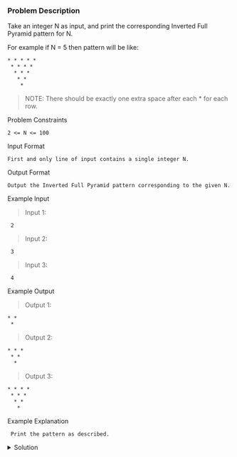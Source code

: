 ### Problem Description

Take an integer N as input, and print the corresponding Inverted Full Pyramid pattern for N.

For example if N = 5 then pattern will be like:
```
* * * * * 
 * * * * 
  * * * 
   * *    
    * 
```

>NOTE: There should be exactly one extra space after each * for each row.

Problem Constraints
```
2 <= N <= 100
```

Input Format
```
First and only line of input contains a single integer N.
```

Output Format
```
Output the Inverted Full Pyramid pattern corresponding to the given N.
```

Example Input

>Input 1:
```
 2
```

>Input 2:
```
 3
```

>Input 3:
```
 4
```

Example Output

>Output 1:
```
* * 
 * 
```

>Output 2:
```
* * * 
 * *  
  *
```

>Output 3:
```
* * * * 
 * * *  
  * *
   *
```

Example Explanation
```
 Print the pattern as described.
```

<details>
  <summary>Solution</summary>
    Solution is not yet added!
